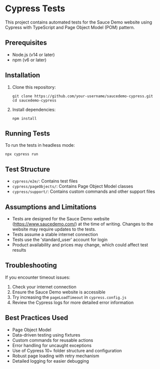 # Cypress Tests

This project contains automated tests for the Sauce Demo website using Cypress with TypeScript and Page Object Model (POM) pattern.

## Prerequisites

- Node.js (v14 or later)
- npm (v6 or later)

## Installation

1. Clone this repository:
   ```
   git clone https://github.com/your-username/saucedemo-cypress.git
   cd saucedemo-cypress
   ```

2. Install dependencies:
   ```
   npm install
   ```

## Running Tests

To run the tests in headless mode:

```
npx cypress run
```

## Test Structure

- `cypress/e2e/`: Contains test files
- `cypress/pageObjects/`: Contains Page Object Model classes
- `cypress/support/`: Contains custom commands and other support files

## Assumptions and Limitations

- Tests are designed for the Sauce Demo website (https://www.saucedemo.com/) at the time of writing. Changes to the website may require updates to the tests.
- Tests assume a stable internet connection
- Tests use the 'standard_user' account for login
- Product availability and prices may change, which could affect test results

## Troubleshooting

If you encounter timeout issues:

1. Check your internet connection
2. Ensure the Sauce Demo website is accessible
3. Try increasing the `pageLoadTimeout` in `cypress.config.js`
4. Review the Cypress logs for more detailed error information

## Best Practices Used

- Page Object Model
- Data-driven testing using fixtures
- Custom commands for reusable actions
- Error handling for uncaught exceptions
- Use of Cypress 10+ folder structure and configuration
- Robust page loading with retry mechanism
- Detailed logging for easier debugging

